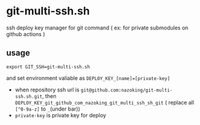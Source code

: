 # git-multi-ssh.sh

ssh deploy key manager for git command ( ex: for private submodules on github actions )

## usage

`export GIT_SSH=git-multi-ssh.sh`

and set environment valiable as `DEPLOY_KEY_[name]=[private-key]`


- when repository ssh url is `git@github.com:nazoking/git-multi-ssh.sh.git`, then `DEPLOY_KEY_git_github_com_nazoking_git_multi_ssh_sh_git` ( replace all `[^0-9a-z]` to `_`(under bar))
- `private-key` is private key for deploy
